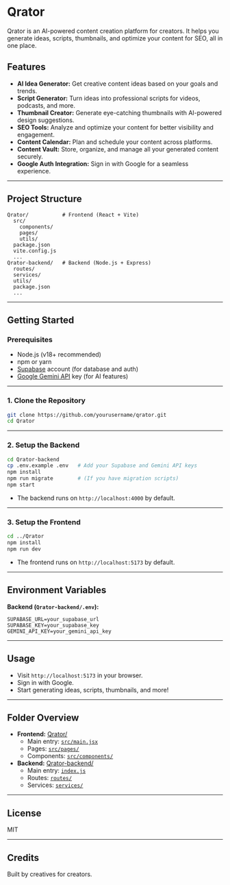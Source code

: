 # Qrator

Qrator is an AI-powered content creation platform for creators. It helps you generate ideas, scripts, thumbnails, and optimize your content for SEO, all in one place.

## Features

- **AI Idea Generator:** Get creative content ideas based on your goals and trends.
- **Script Generator:** Turn ideas into professional scripts for videos, podcasts, and more.
- **Thumbnail Creator:** Generate eye-catching thumbnails with AI-powered design suggestions.
- **SEO Tools:** Analyze and optimize your content for better visibility and engagement.
- **Content Calendar:** Plan and schedule your content across platforms.
- **Content Vault:** Store, organize, and manage all your generated content securely.
- **Google Auth Integration:** Sign in with Google for a seamless experience.

---

## Project Structure

```
Qrator/           # Frontend (React + Vite)
  src/
    components/
    pages/
    utils/
  package.json
  vite.config.js
  ...
Qrator-backend/   # Backend (Node.js + Express)
  routes/
  services/
  utils/
  package.json
  ...
```

---

## Getting Started

### Prerequisites

- Node.js (v18+ recommended)
- npm or yarn
- [Supabase](https://supabase.com/) account (for database and auth)
- [Google Gemini API](https://ai.google.dev/) key (for AI features)

---

### 1. Clone the Repository

```sh
git clone https://github.com/yourusername/qrator.git
cd Qrator
```

---

### 2. Setup the Backend

```sh
cd Qrator-backend
cp .env.example .env   # Add your Supabase and Gemini API keys
npm install
npm run migrate        # (If you have migration scripts)
npm start
```

- The backend runs on `http://localhost:4000` by default.

---

### 3. Setup the Frontend

```sh
cd ../Qrator
npm install
npm run dev
```

- The frontend runs on `http://localhost:5173` by default.

---

## Environment Variables

**Backend (`Qrator-backend/.env`):**

```
SUPABASE_URL=your_supabase_url
SUPABASE_KEY=your_supabase_key
GEMINI_API_KEY=your_gemini_api_key
```

---

## Usage

- Visit `http://localhost:5173` in your browser.
- Sign in with Google.
- Start generating ideas, scripts, thumbnails, and more!

---

## Folder Overview

- **Frontend:** [Qrator/](Qrator)
  - Main entry: [`src/main.jsx`](Qrator/src/main.jsx)
  - Pages: [`src/pages/`](Qrator/src/pages/)
  - Components: [`src/components/`](Qrator/src/components/)
- **Backend:** [Qrator-backend/](Qrator-backend)
  - Main entry: [`index.js`](Qrator-backend/index.js)
  - Routes: [`routes/`](Qrator-backend/routes/)
  - Services: [`services/`](Qrator-backend/services/)

---

## License

MIT

---

## Credits

Built by creatives for creators.

